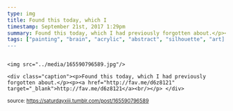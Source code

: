 ```yaml
---
type: img
title: Found this today, which I 
timestamp: September 21st, 2017 1:29pm
summary: Found this today, which I had previously forgotten about.</p><p><a href="http://fav.me/d6z8121" target="_blank">http://fav.me/d6z8121</a><br/></p> 
tags: ["painting", "brain", "acrylic", "abstract", "silhouette", "art]
---
```


                
                
                
                                                                                        <img src="../media/165590796589.jpg"/>
                                                                                          <div class="caption"><p>Found this today, which I had previously forgotten about.</p><p><a href="http://fav.me/d6z8121" target="_blank">http://fav.me/d6z8121</a><br/></p> </div>
                                    
                
                
                
                
                                
<small>source: https://saturdayxiii.tumblr.com/post/165590796589</small>